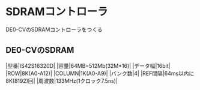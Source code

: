 # SDRAMコントローラ

DE0-CVのSDRAMコントローラをつくる

## DE0-CVのSDRAM

|型番|IS42S16320D|
|容量|64MB=512Mb(32M\*16)|
|データ幅|16bit|
|ROW|8K(A0-A12)|
|COLUMN|1K(A0-A9)|
|バンク数|4|
|REF間隔|64ms以内に8K(8192)回|
|周波数|133MHz(1クロック7.5ns)|
